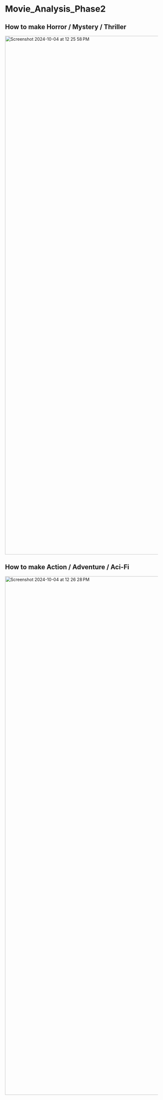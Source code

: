 # Movie_Analysis_Phase2


## How to make Horror / Mystery / Thriller
<img width="1710" alt="Screenshot 2024-10-04 at 12 25 58 PM" src="https://github.com/user-attachments/assets/93e0a705-2610-4944-b360-08113c268707">



## How to make Action / Adventure / Aci-Fi
<img width="1710" alt="Screenshot 2024-10-04 at 12 26 28 PM" src="https://github.com/user-attachments/assets/e6c66483-8e14-408a-a707-3b95c0d804f8">
